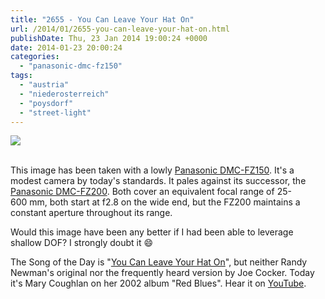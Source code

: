 ```yaml
---
title: "2655 - You Can Leave Your Hat On"
url: /2014/01/2655-you-can-leave-your-hat-on.html
publishDate: Thu, 23 Jan 2014 19:00:24 +0000
date: 2014-01-23 20:00:24
categories: 
  - "panasonic-dmc-fz150"
tags: 
  - "austria"
  - "niederosterreich"
  - "poysdorf"
  - "street-light"
---
```

<div class="container">
<div class="center"><a target="_blank" href="https://d25zfm9zpd7gm5.cloudfront.net/1200x1200/2014/20140119_120408_lr.jpg"><img src="https://d25zfm9zpd7gm5.cloudfront.net/0600x0600/2014/20140119_120408_lr.jpg" /></a></div>
</div>
<br />

This image has been taken with a lowly <a href="http://www.dpreview.com/reviews/panasonicdmcfz150" target="_blank">Panasonic DMC-FZ150</a>. It's a modest camera by today's standards. It pales against its successor, the <a href="http://www.dpreview.com/reviews/panasonic-lumix-dmc-fz200" target="_blank">Panasonic DMC-FZ200</a>. Both cover an equivalent focal range of 25-600&nbsp;mm, both start at f2.8 on the wide end, but the FZ200 maintains a constant aperture throughout its range.

 Would this image have been any better if I had been able to leverage shallow DOF? I strongly doubt it 😄

The Song of the Day is "<a href="http://www.lyricsmode.com/lyrics/r/randy_newman/you_can_leave_your_hat_on.html" target="_blank">You Can Leave Your Hat On</a>", but neither Randy Newman's original nor the frequently heard version by Joe Cocker. Today it's Mary Coughlan on her 2002 album "Red Blues". Hear it on <a href="http://www.youtube.com/watch?v=TJ8FBMV9Pz0" target="_blank">YouTube</a>.

